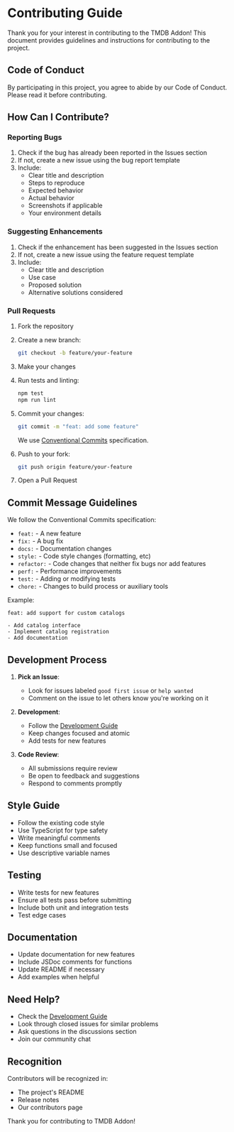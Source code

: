 # Contributing Guide

Thank you for your interest in contributing to the TMDB Addon! This document provides guidelines and instructions for contributing to the project.

## Code of Conduct

By participating in this project, you agree to abide by our Code of Conduct. Please read it before contributing.

## How Can I Contribute?

### Reporting Bugs

1. Check if the bug has already been reported in the Issues section
2. If not, create a new issue using the bug report template
3. Include:
   - Clear title and description
   - Steps to reproduce
   - Expected behavior
   - Actual behavior
   - Screenshots if applicable
   - Your environment details

### Suggesting Enhancements

1. Check if the enhancement has been suggested in the Issues section
2. If not, create a new issue using the feature request template
3. Include:
   - Clear title and description
   - Use case
   - Proposed solution
   - Alternative solutions considered

### Pull Requests

1. Fork the repository
2. Create a new branch:
   ```bash
   git checkout -b feature/your-feature
   ```
3. Make your changes
4. Run tests and linting:
   ```bash
   npm test
   npm run lint
   ```
5. Commit your changes:

   ```bash
   git commit -m "feat: add some feature"
   ```

   We use [Conventional Commits](https://www.conventionalcommits.org/) specification.

6. Push to your fork:
   ```bash
   git push origin feature/your-feature
   ```
7. Open a Pull Request

## Commit Message Guidelines

We follow the Conventional Commits specification:

- `feat:` - A new feature
- `fix:` - A bug fix
- `docs:` - Documentation changes
- `style:` - Code style changes (formatting, etc)
- `refactor:` - Code changes that neither fix bugs nor add features
- `perf:` - Performance improvements
- `test:` - Adding or modifying tests
- `chore:` - Changes to build process or auxiliary tools

Example:

```
feat: add support for custom catalogs

- Add catalog interface
- Implement catalog registration
- Add documentation
```

## Development Process

1. **Pick an Issue**:
   - Look for issues labeled `good first issue` or `help wanted`
   - Comment on the issue to let others know you're working on it

2. **Development**:
   - Follow the [Development Guide](development.md)
   - Keep changes focused and atomic
   - Add tests for new features

3. **Code Review**:
   - All submissions require review
   - Be open to feedback and suggestions
   - Respond to comments promptly

## Style Guide

- Follow the existing code style
- Use TypeScript for type safety
- Write meaningful comments
- Keep functions small and focused
- Use descriptive variable names

## Testing

- Write tests for new features
- Ensure all tests pass before submitting
- Include both unit and integration tests
- Test edge cases

## Documentation

- Update documentation for new features
- Include JSDoc comments for functions
- Update README if necessary
- Add examples when helpful

## Need Help?

- Check the [Development Guide](development.md)
- Look through closed issues for similar problems
- Ask questions in the discussions section
- Join our community chat

## Recognition

Contributors will be recognized in:

- The project's README
- Release notes
- Our contributors page

Thank you for contributing to TMDB Addon!

